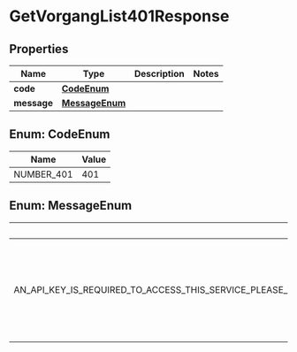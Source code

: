 

# GetVorgangList401Response


## Properties

| Name | Type | Description | Notes |
|------------ | ------------- | ------------- | -------------|
|**code** | [**CodeEnum**](#CodeEnum) |  |  |
|**message** | [**MessageEnum**](#MessageEnum) |  |  |



## Enum: CodeEnum

| Name | Value |
|---- | -----|
| NUMBER_401 | 401 |



## Enum: MessageEnum

| Name | Value |
|---- | -----|
| AN_API_KEY_IS_REQUIRED_TO_ACCESS_THIS_SERVICE_PLEASE_REFER_TO_HTTPS_DIP_BUNDESTAG_DE_BER_DIP_HILFE_API_HOW_TO_APPLY_FOR_A_KEY_MISUSE_OF_THIS_SERVICE_MAY_LEAD_TO_BLOCKING_YOUR_REQUESTS_ | &quot;An API key is required to access this service. Please refer to https://dip.bundestag.de/über-dip/hilfe/api how to apply for a key. Misuse of this service may lead to blocking your requests.&quot; |



